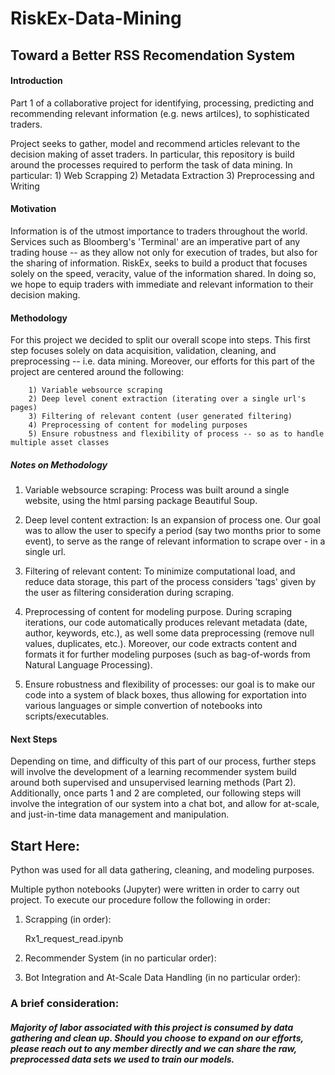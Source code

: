 # RiskEx-Data-Mining
## Toward a Better RSS Recomendation System

#### Introduction 
Part 1 of a collaborative project for identifying, processing, predicting and recommending relevant information (e.g. news artilces), to sophisticated traders. 

Project seeks to gather, model and recommend articles relevant to the decision making of asset traders. In particular, this repository is build around the processes required to perform the task of data mining. In particular:
    1) Web Scrapping 
    2) Metadata Extraction
    3) Preprocessing and Writing

#### Motivation
Information is of the utmost importance to traders throughout the world. Services such as Bloomberg's 'Terminal' are an imperative part of any trading house -- as they allow not only for execution of trades, but also for the sharing of information. RiskEx, seeks to build a product that focuses solely on the speed, veracity, value of the information shared. In doing so, we hope to equip traders with immediate and relevant information to their decision making.

#### Methodology
For this project we decided to split our overall scope into steps. This first step focuses solely on data acquisition, validation, cleaning, and preprocessing -- i.e. data mining. Moreover, our efforts for this part of the project are centered around the following:

        1) Variable websource scraping
        2) Deep level conent extraction (iterating over a single url's pages)
        3) Filtering of relevant content (user generated filtering)
        4) Preprocessing of content for modeling purposes
        5) Ensure robustness and flexibility of process -- so as to handle multiple asset classes

##### Notes on Methodology

1) Variable websource scraping: Process was built around a single website, using the html parsing package Beautiful Soup.  

2) Deep level content extraction: Is an expansion of process one. Our goal was to allow the user to specify a period (say two months prior to some event), to serve as the range of relevant information to scrape over - in a single url. 

3) Filtering of relevant content: To minimize computational load, and reduce data storage, this part of the process considers 'tags' given by the user as filtering consideration during scraping. 

4) Preprocessing of content for modeling purpose. During scraping iterations, our code automatically produces relevant metadata (date, author, keywords, etc.), as well some data preprocessing (remove null values, duplicates, etc.). Moreover, our code extracts content and formats it for further modeling purposes (such as bag-of-words from Natural Language Processing).  

5) Ensure robustness and flexibility of processes: our goal is to make our code into a system of black boxes, thus allowing for exportation into various languages or simple convertion of notebooks into scripts/executables.




#### Next Steps
Depending on time, and difficulty of this part of our process, further steps will involve the development of a learning recommender system build around both supervised and unsupervised learning methods (Part 2). Additionally, once parts 1 and 2 are completed, our following steps will involve the integration of our system into a chat bot, and allow for at-scale, and just-in-time data management and manipulation.





## Start Here:
Python was used for all data gathering, cleaning, and modeling purposes.

Multiple python notebooks (Jupyter) were written in order to carry out project. To execute our procedure follow the following in order:

1) Scrapping (in order):

    Rx1_request_read.ipynb
    
    <name to be included upon completion>
    
    <name to be included upon completion>
        
2) Recommender System (in no particular order): 

    <name to be included upon completion>	
    
    <name to be included upon completion>
  
    <name to be included upon completion>

3) Bot Integration and At-Scale Data Handling (in no particular order):

    <name to be included upon completion>
    
    <name to be included upon completion>
    
    <name to be included upon completion>
    
   

### A brief consideration:
##### Majority of labor associated with this project is consumed by data gathering and clean up. Should you choose to expand on our efforts, please reach out to any member directly and we can share the raw, preprocessed data sets we used to train our models. 

